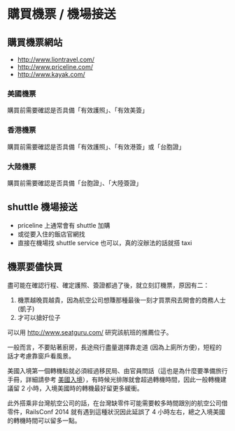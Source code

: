 # 購買機票 / 機場接送

## 購買機票網站

* <http://www.liontravel.com/>
* <http://www.priceline.com/>
* <http://www.kayak.com/>

### 美國機票

購買前需要確認是否具備「有效護照」、「有效美簽」

### 香港機票

購買前需要確認是否具備「有效護照」、「有效港簽」或「台胞證」


### 大陸機票

購買前需要確認是否具備「台胞證」、「大陸簽證」


## shuttle 機場接送

* priceline 上通常會有 shuttle 加購
* 或從要入住的飯店官網找
* 直接在機場找 shuttle service 也可以，真的沒辦法的話就搭 taxi

## 機票要儘快買

盡可能在確認行程、確定護照、簽證都過了後，就立刻訂機票，原因有二：

1. 機票越晚買越貴，因為航空公司想賺那種最後一刻才買票飛去開會的商務人士(凱子)
2. 才可以搶好位子

可以用 <http://www.seatguru.com/> 研究該航班的推薦位子。

一般而言，不要貼著廚房，長途飛行盡量選擇靠走道 (因為上廁所方便)，短程的話才考慮靠窗戶看風景。

美國入境第一個轉機點就必須經過移民局、由官員問話（這也是為什麼要準備旅行手冊，詳細請參考 [美國入境](/travel/enter-us.md)），有時候光排隊就會超過轉機時間，因此一般轉機建議留 2 小時，入境美國時的轉機最好留更多緩衝。

此外搭乘非台灣航空公司的話，在台灣缺零件可能需要較多時間跟別的航空公司借零件，RailsConf 2014 就有遇到這種狀況因此延誤了 4 小時左右，總之入境美國的轉機時間可以留多一點。
